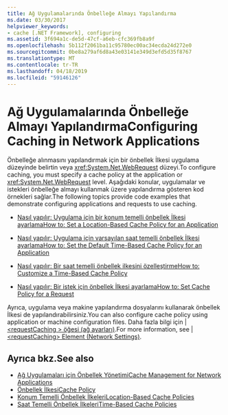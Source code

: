 ```yaml
---
title: Ağ Uygulamalarında Önbelleğe Almayı Yapılandırma
ms.date: 03/30/2017
helpviewer_keywords:
- cache [.NET Framework], configuring
ms.assetid: 3f694a1c-de5d-47cf-a6eb-cfc369fb8a9f
ms.openlocfilehash: 5b112f2061ba11c95780ec00ac34ecda24d272e0
ms.sourcegitcommit: 0be8a279af6d8a43e03141e349d3efd5d35f8767
ms.translationtype: MT
ms.contentlocale: tr-TR
ms.lasthandoff: 04/18/2019
ms.locfileid: "59146126"
---
```

# <a name="configuring-caching-in-network-applications"></a><span data-ttu-id="b475e-102">Ağ Uygulamalarında Önbelleğe Almayı Yapılandırma</span><span class="sxs-lookup"><span data-stu-id="b475e-102">Configuring Caching in Network Applications</span></span>
<span data-ttu-id="b475e-103">Önbelleğe alınmasını yapılandırmak için bir önbellek İlkesi uygulama düzeyinde belirtin veya <xref:System.Net.WebRequest> düzeyi.</span><span class="sxs-lookup"><span data-stu-id="b475e-103">To configure caching, you must specify a cache policy at the application or <xref:System.Net.WebRequest> level.</span></span> <span data-ttu-id="b475e-104">Aşağıdaki konular, uygulamalar ve istekleri önbelleğe almayı kullanmak üzere yapılandırma gösteren kod örnekleri sağlar.</span><span class="sxs-lookup"><span data-stu-id="b475e-104">The following topics provide code examples that demonstrate configuring applications and requests to use caching.</span></span>  
  
-   [<span data-ttu-id="b475e-105">Nasıl yapılır: Uygulama için bir konum temelli önbellek İlkesi ayarlama</span><span class="sxs-lookup"><span data-stu-id="b475e-105">How to: Set a Location-Based Cache Policy for an Application</span></span>](../../../docs/framework/network-programming/how-to-set-a-location-based-cache-policy-for-an-application.md)  
  
-   [<span data-ttu-id="b475e-106">Nasıl yapılır: Uygulama için varsayılan saat temelli önbellek İlkesi ayarlama</span><span class="sxs-lookup"><span data-stu-id="b475e-106">How to: Set the Default Time-Based Cache Policy for an Application</span></span>](../../../docs/framework/network-programming/how-to-set-the-default-time-based-cache-policy-for-an-application.md)  
  
-   [<span data-ttu-id="b475e-107">Nasıl yapılır: Bir saat temelli önbellek ilkesini özelleştirme</span><span class="sxs-lookup"><span data-stu-id="b475e-107">How to: Customize a Time-Based Cache Policy</span></span>](../../../docs/framework/network-programming/how-to-customize-a-time-based-cache-policy.md)  
  
-   [<span data-ttu-id="b475e-108">Nasıl yapılır: Bir istek için önbellek İlkesi ayarlama</span><span class="sxs-lookup"><span data-stu-id="b475e-108">How to: Set Cache Policy for a Request</span></span>](../../../docs/framework/network-programming/how-to-set-cache-policy-for-a-request.md)  
  
 <span data-ttu-id="b475e-109">Ayrıca, uygulama veya makine yapılandırma dosyalarını kullanarak önbellek İlkesi de yapılandırabilirsiniz.</span><span class="sxs-lookup"><span data-stu-id="b475e-109">You can also configure cache policy using application or machine configuration files.</span></span> <span data-ttu-id="b475e-110">Daha fazla bilgi için &#124; [ \<requestCaching > öğesi (ağ ayarları)](../../../docs/framework/configure-apps/file-schema/network/requestcaching-element-network-settings.md).</span><span class="sxs-lookup"><span data-stu-id="b475e-110">For more information, see &#124; [\<requestCaching> Element (Network Settings)](../../../docs/framework/configure-apps/file-schema/network/requestcaching-element-network-settings.md).</span></span>  
  
## <a name="see-also"></a><span data-ttu-id="b475e-111">Ayrıca bkz.</span><span class="sxs-lookup"><span data-stu-id="b475e-111">See also</span></span>

- [<span data-ttu-id="b475e-112">Ağ Uygulamaları için Önbellek Yönetimi</span><span class="sxs-lookup"><span data-stu-id="b475e-112">Cache Management for Network Applications</span></span>](../../../docs/framework/network-programming/cache-management-for-network-applications.md)
- [<span data-ttu-id="b475e-113">Önbellek İlkesi</span><span class="sxs-lookup"><span data-stu-id="b475e-113">Cache Policy</span></span>](../../../docs/framework/network-programming/cache-policy.md)
- [<span data-ttu-id="b475e-114">Konum Temelli Önbellek İlkeleri</span><span class="sxs-lookup"><span data-stu-id="b475e-114">Location-Based Cache Policies</span></span>](../../../docs/framework/network-programming/location-based-cache-policies.md)
- [<span data-ttu-id="b475e-115">Saat Temelli Önbellek İlkeleri</span><span class="sxs-lookup"><span data-stu-id="b475e-115">Time-Based Cache Policies</span></span>](../../../docs/framework/network-programming/time-based-cache-policies.md)
